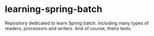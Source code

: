 # learning-spring-batch
Repository dedicated to learn Spring batch. Including many types of readers, processors and writers.
And of course, theirs tests.
